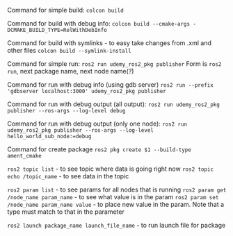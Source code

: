 Command for simple build:
`colcon build`

Command for build with debug info:
`colcon build --cmake-args -DCMAKE_BUILD_TYPE=RelWithDebInfo`

Command for build with symlinks - to easy take changes from .xml and other files
`colcon build --symlink-install`

Command for simple run:
`ros2 run udemy_ros2_pkg publisher`
Form is `ros2 run`, next package name, next node name(?)

Command for run with debug info (using gdb server)
`ros2 run --prefix 'gdbserver localhost:3000' udemy_ros2_pkg publisher`

Command for run with debug output (all output):
`ros2 run udemy_ros2_pkg publisher --ros-args --log-level debug`

Command for run with debug output (only one node):
`ros2 run udemy_ros2_pkg publisher --ros-args --log-level hello_world_sub_node:=debug`

Command for create package
`ros2 pkg create $1 --build-type ament_cmake`

`ros2 topic list` - to see topic where data is going right now
`ros2 topic echo /topic_name` - to see data in the topic

`ros2 param list` - to see params for all nodes that is running
`ros2 param get /node_name param_name` - to see what value is in the param
`ros2 param set /node_name param_name value` - to place new value in the param. Note that a type must match to that in the parameter

`ros2 launch package_name launch_file_name` - to run launch file for package